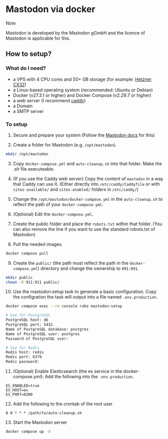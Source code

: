 # Mastodon via docker

> [!NOTE]
> Mastodon is developed by the Mastodon gGmbH and the licence of Mastodon is applicable for this.

## How to setup?

### What do I need?

- a VPS with 4 CPU cores and 50+ GB storage (for example: [Hetzner CX32](https://www.hetzner.com/cloud/))
- a Linux-based operating system (recommended: Ubuntu or Debian)
- Docker (v27.3.1 or higher) and Docker Compose (v2.29.7 or higher)
- a web server (I recommend [caddy](https://caddyserver.com/))
- a Domain
- a SMTP server

### To setup

1. Secure and prepare your system (Follow the [Mastodon docs](https://docs.joinmastodon.org/admin/prerequisites/) for this)

2. Create a folder for Mastodon (e.g. `/opt/mastodon`).

```bash
mkdir /opt/mastodon
```

3. Copy `docker-compose.yml` and `auto-cleanup.sh` into that folder. Make the .sh file executeable.

4. (If you use the Caddy web server) Copy the content of `mastodon` in a way that Caddy can use it. (Either directly into `/etc/caddy/Caddyfile` or with `sites-available/` and `sites-enabled/` folders in `/etc/caddy/`)

5. Change the `/opt/mastodon/docker-compose.yml` in the `auto-cleanup.sh` to reflect the path of your `docker-compose-yml`.

6. (Optional) Edit the `docker-compose.yml`.

7. Create the public folder and place the `robots.txt` within that folder. (You can also remove the line if you want to use the standard robots.txt of Mastodon)

8. Pull the needed images.

```bash
docker compose pull
```

9. Create the `public/` (the path must reflect the path in the `docker-compose.yml`) directory and change the ownership to `991:991`.

```bash
mkdir public
chown -R 911:911 public/
```

10. Use the mastodon:setup task to generate a basic configuration. Copy the configration the task will output into a file named `.env.production`.

```bash
docker compose exec --rm console rake mastodon:setup

# Use for PostgreSQL
PostgreSQL host: db
PostgreSQL port: 5432
Name of PostgreSQL database: postgres
Name of PostgreSQL user: postgres
Password of PostgreSQL user:

# Use for Redis
Redis host: redis
Redis port: 6379
Redis password:
```

11. (Optional) Enable Elasticsearch (the es service in the docker-compose.yml): Add the following into the `.env.production`.

```
ES_ENABLED=true
ES_HOST=es
ES_PORT=9200
```

12. Add the following to the crontab of the root user

```crontab
0 0 * * * /path/to/auto-cleanup.sh
```

13. Start the Mastodon server

```bash
docker compose up -d
```
